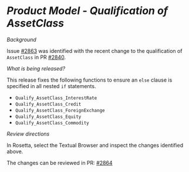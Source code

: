 # _Product Model - Qualification of AssetClass_

_Background_

Issue [#2863](https://github.com/finos/common-domain-model/issues/2863) was identified with the recent change to the qualification of `AssetClass` in PR [#2840](https://github.com/finos/common-domain-model/pull/2840).

_What is being released?_

This release fixes the following functions to ensure an `else` clause is specified in all nested `if` statements.

- `Qualify_AssetClass_InterestRate`
- `Qualify_AssetClass_Credit` 
- `Qualify_AssetClass_ForeignExchange` 
- `Qualify_AssetClass_Equity` 
- `Qualify_AssetClass_Commodity`

_Review directions_

In Rosetta, select the Textual Browser and inspect the changes identified above.

The changes can be reviewed in  PR: [#2864](https://github.com/finos/common-domain-model/pull/2864)
